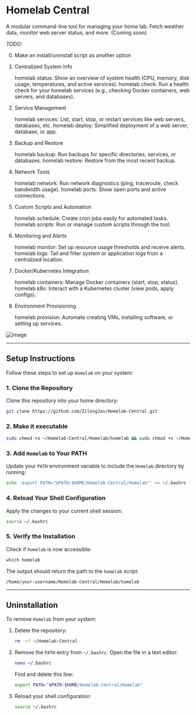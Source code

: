 # Homelab Central

A modular command-line tool for managing your home lab. Fetch weather data, monitor web server status, and more. (Coming soon)

*TODO:* 

0. Make an install/uninstall script as another option

1. Centralized System Info

    homelab status: Show an overview of system health (CPU, memory, disk usage, temperatures, and active services).
    homelab check: Run a health check for your homelab services (e.g., checking Docker containers, web servers, and databases).

2. Service Management

    homelab services: List, start, stop, or restart services like web servers, databases, etc.
    homelab deploy: Simplified deployment of a web server, database, or app.

3. Backup and Restore

    homelab backup: Run backups for specific directories, services, or databases.
    homelab restore: Restore from the most recent backup.

4. Network Tools

    homelab network: Run network diagnostics (ping, traceroute, check bandwidth usage).
    homelab ports: Show open ports and active connections.

5. Custom Scripts and Automation

    homelab schedule: Create cron jobs easily for automated tasks.
    homelab scripts: Run or manage custom scripts through the tool.

6. Monitoring and Alerts

    homelab monitor: Set up resource usage thresholds and receive alerts.
    homelab logs: Tail and filter system or application logs from a centralized location.

7. Docker/Kubernetes Integration

    homelab containers: Manage Docker containers (start, stop, status).
    homelab k8s: Interact with a Kubernetes cluster (view pods, apply configs).

8. Environment Provisioning

    homelab provision: Automate creating VMs, installing software, or setting up services.

![image](https://github.com/user-attachments/assets/38722e89-23b0-4eb8-83bb-c83ab92c6ff5)

---

## Setup Instructions

Follow these steps to set up `Homelab` on your system:

### 1. Clone the Repository
Clone this repository into your home directory:
```bash
git clone https://github.com/ZilongJas/Homelab-Central.git
```
### 2. Make it executable
```bash
sudo chmod +x ~/Homelab-Central/Homelab/homelab && sudo chmod +x ~/Homelab-Central/Homelab/modules/*
```
### 3. Add `Homelab` to Your PATH
Update your `PATH` environment variable to include the `Homelab` directory by running:
```bash
echo 'export PATH="$PATH:$HOME/Homelab-Central/Homelab"' >> ~/.bashrc
```

### 4. Reload Your Shell Configuration
Apply the changes to your current shell session:
```bash
source ~/.bashrc
```

### 5. Verify the Installation
Check if `homelab` is now accessible:
```bash
which homelab
```

The output should return the path to the `homelab` script:
```
/home/your-username/Homelab-Central/Homelab/homelab
```
---

## Uninstallation

To remove `Homelab` from your system:

1. Delete the repository:
   ```bash
   rm -rf ~/Homelab-Central
   ```
2. Remove the `PATH` entry from `~/.bashrc`. Open the file in a text editor:
   ```bash
   nano ~/.bashrc
   ```
   Find and delete this line:
   ```bash
   export PATH="$PATH:$HOME/Homelab-Central/Homelab"
   ```
3. Reload your shell configuration:
   ```bash
   source ~/.bashrc
   ```
